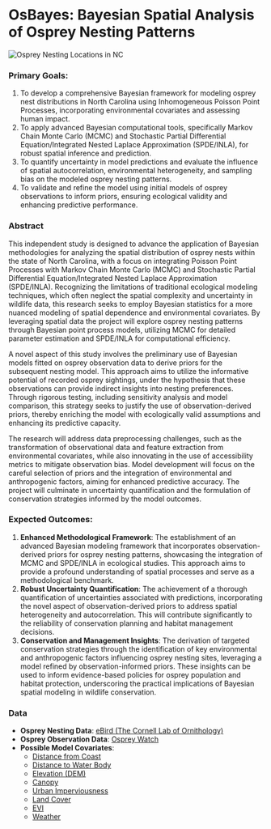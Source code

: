 # OsBayes: Bayesian Spatial Analysis of Osprey Nesting Patterns

![Osprey Nesting Locations in NC](figures/nc_osprey_nesting_sites.png)

### Primary Goals:

1. To develop a comprehensive Bayesian framework for modeling osprey nest 
   distributions in North Carolina using Inhomogeneous Poisson Point Processes,
   incorporating environmental covariates and assessing human impact.
2. To apply advanced Bayesian computational tools, specifically Markov Chain Monte 
   Carlo (MCMC) and Stochastic Partial Differential Equation/Integrated Nested Laplace
   Approximation (SPDE/INLA), for robust spatial inference and prediction.
3. To quantify uncertainty in model predictions and evaluate the influence of spatial
   autocorrelation, environmental heterogeneity, and sampling bias on the modeled 
   osprey nesting patterns.
4. To validate and refine the model using initial models of osprey observations to 
   inform priors, ensuring ecological validity and enhancing predictive performance.

### Abstract

This independent study is designed to advance the application of Bayesian methodologies 
for analyzing the spatial distribution of osprey nests within the state of North Carolina,
with a focus on integrating Poisson Point Processes with Markov Chain Monte Carlo (MCMC) 
and Stochastic Partial Differential Equation/Integrated Nested Laplace Approximation
(SPDE/INLA). Recognizing the limitations of traditional ecological modeling techniques,
which often neglect the spatial complexity and uncertainty in wildlife data, this research
seeks to employ Bayesian statistics for a more nuanced modeling of spatial dependence and
environmental covariates. By leveraging spatial data the project will explore osprey 
nesting patterns through Bayesian point process models, utilizing MCMC for detailed
parameter estimation and SPDE/INLA for computational efficiency.

A novel aspect of this study involves the preliminary use of Bayesian models fitted on
osprey observation data to derive priors for the subsequent nesting model. This approach
aims to utilize the informative potential of recorded osprey sightings, under the 
hypothesis that these observations can provide indirect insights into nesting preferences.
Through rigorous testing, including sensitivity analysis and model comparison, this 
strategy seeks to justify the use of observation-derived priors, thereby enriching the 
model with ecologically valid assumptions and enhancing its predictive capacity.

The research will address data preprocessing challenges, such as the transformation of
observational data and feature extraction from environmental covariates, while also
innovating in the use of accessibility metrics to mitigate observation bias. Model
development will focus on the careful selection of priors and the integration of
environmental and anthropogenic factors, aiming for enhanced predictive accuracy. The
project will culminate in uncertainty quantification and the formulation of conservation
strategies informed by the model outcomes.

### Expected Outcomes:

1. **Enhanced Methodological Framework**: The establishment of an advanced Bayesian 
   modeling framework that incorporates observation-derived priors for osprey nesting
   patterns, showcasing the integration of MCMC and SPDE/INLA in ecological studies. This
   approach aims to provide a profound understanding of spatial processes and serve as a
   methodological benchmark.
2. **Robust Uncertainty Quantification**: The achievement of a thorough quantification of
   uncertainties associated with predictions, incorporating the novel aspect of
   observation-derived priors to address spatial heterogeneity and autocorrelation. This
   will contribute significantly to the reliability of conservation planning and habitat
   management decisions.
3. **Conservation and Management Insights**: The derivation of targeted conservation
   strategies through the identification of key environmental and anthropogenic factors
   influencing osprey nesting sites, leveraging a model refined by observation-informed
   priors. These insights can be used to inform evidence-based policies for osprey
   population and habitat protection, underscoring the practical implications of Bayesian
   spatial modeling in wildlife conservation.
   
### Data

- **Osprey Nesting Data**: [eBird (The Cornell Lab of Ornithology)](https://ebird.org/data/download)
- **Osprey Observation Data**: [Osprey Watch](https://www.solertium.com/work/ospreywatch)
- **Possible Model Covariates**:
  * [Distance from Coast](https://oceancolor.gsfc.nasa.gov/resources/docs/distfromcoast/)
  * [Distance to Water Body](https://www.arcgis.com/home/item.html?id=89eda98cf524461c800d88415a851d00)
  * [Elevation (DEM)](https://www.sciencebase.gov/catalog/item/5540e111e4b0a658d79395d9)
  * [Canopy](https://www.mrlc.gov/data)
  * [Urban Imperviousness](https://www.mrlc.gov/data)
  * [Land Cover](https://www.mrlc.gov/data)
  * [EVI](https://ladsweb.modaps.eosdis.nasa.gov/missions-and-measurements/products/MOD13A3/#overview)
  * [Weather](https://www.nacse.org/prism)
